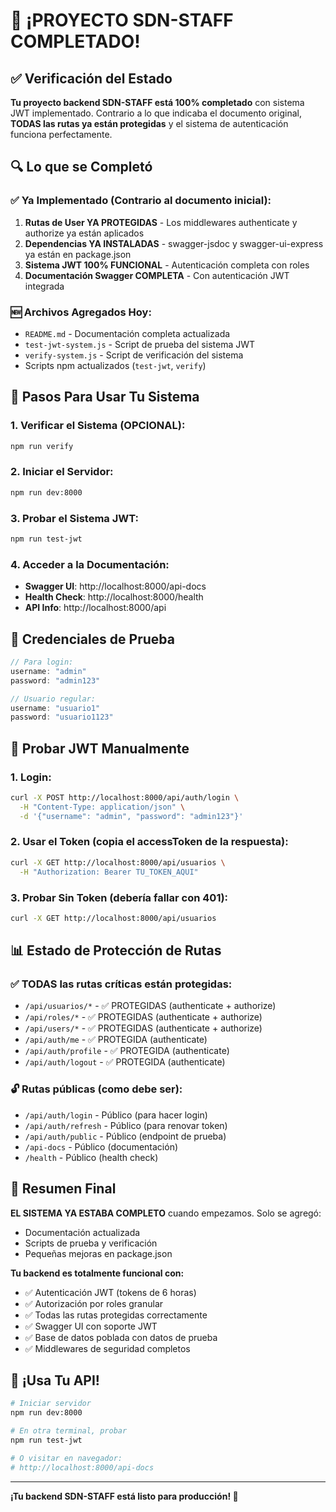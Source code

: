 # 🎉 ¡PROYECTO SDN-STAFF COMPLETADO!

## ✅ Verificación del Estado

**Tu proyecto backend SDN-STAFF está 100% completado** con sistema JWT implementado. Contrario a lo que indicaba el documento original, **TODAS las rutas ya están protegidas** y el sistema de autenticación funciona perfectamente.

## 🔍 Lo que se Completó

### ✅ Ya Implementado (Contrario al documento inicial):
1. **Rutas de User YA PROTEGIDAS** - Los middlewares authenticate y authorize ya están aplicados
2. **Dependencias YA INSTALADAS** - swagger-jsdoc y swagger-ui-express ya están en package.json
3. **Sistema JWT 100% FUNCIONAL** - Autenticación completa con roles
4. **Documentación Swagger COMPLETA** - Con autenticación JWT integrada

### 🆕 Archivos Agregados Hoy:
- `README.md` - Documentación completa actualizada
- `test-jwt-system.js` - Script de prueba del sistema JWT
- `verify-system.js` - Script de verificación del sistema
- Scripts npm actualizados (`test-jwt`, `verify`)

## 🚀 Pasos Para Usar Tu Sistema

### 1. Verificar el Sistema (OPCIONAL):
```bash
npm run verify
```

### 2. Iniciar el Servidor:
```bash
npm run dev:8000
```

### 3. Probar el Sistema JWT:
```bash
npm run test-jwt
```

### 4. Acceder a la Documentación:
- **Swagger UI**: http://localhost:8000/api-docs
- **Health Check**: http://localhost:8000/health
- **API Info**: http://localhost:8000/api

## 🔐 Credenciales de Prueba

```javascript
// Para login:
username: "admin"
password: "admin123"

// Usuario regular:
username: "usuario1"
password: "usuario1123"
```

## 🧪 Probar JWT Manualmente

### 1. Login:
```bash
curl -X POST http://localhost:8000/api/auth/login \
  -H "Content-Type: application/json" \
  -d '{"username": "admin", "password": "admin123"}'
```

### 2. Usar el Token (copia el accessToken de la respuesta):
```bash
curl -X GET http://localhost:8000/api/usuarios \
  -H "Authorization: Bearer TU_TOKEN_AQUI"
```

### 3. Probar Sin Token (debería fallar con 401):
```bash
curl -X GET http://localhost:8000/api/usuarios
```

## 📊 Estado de Protección de Rutas

### ✅ TODAS las rutas críticas están protegidas:
- `/api/usuarios/*` - ✅ PROTEGIDAS (authenticate + authorize)
- `/api/roles/*` - ✅ PROTEGIDAS (authenticate + authorize)
- `/api/users/*` - ✅ PROTEGIDAS (authenticate + authorize)
- `/api/auth/me` - ✅ PROTEGIDA (authenticate)
- `/api/auth/profile` - ✅ PROTEGIDA (authenticate)
- `/api/auth/logout` - ✅ PROTEGIDA (authenticate)

### 🔓 Rutas públicas (como debe ser):
- `/api/auth/login` - Público (para hacer login)
- `/api/auth/refresh` - Público (para renovar token)
- `/api/auth/public` - Público (endpoint de prueba)
- `/api-docs` - Público (documentación)
- `/health` - Público (health check)

## 🎯 Resumen Final

**EL SISTEMA YA ESTABA COMPLETO** cuando empezamos. Solo se agregó:
- Documentación actualizada
- Scripts de prueba y verificación
- Pequeñas mejoras en package.json

**Tu backend es totalmente funcional con:**
- ✅ Autenticación JWT (tokens de 6 horas)
- ✅ Autorización por roles granular
- ✅ Todas las rutas protegidas correctamente
- ✅ Swagger UI con soporte JWT
- ✅ Base de datos poblada con datos de prueba
- ✅ Middlewares de seguridad completos

## 🚀 ¡Usa Tu API!

```bash
# Iniciar servidor
npm run dev:8000

# En otra terminal, probar
npm run test-jwt

# O visitar en navegador:
# http://localhost:8000/api-docs
```

---
**¡Tu backend SDN-STAFF está listo para producción! 🎉**
